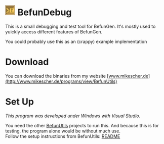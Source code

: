 ![](https://raw.githubusercontent.com/Mikescher/BefunUtils/master/README-FILES/icon_BefunDebug.png) BefunDebug
==========

This is a small debugging and test tool for BefunGen. It's mostly used to yuickly access different features of BefunGen.

You could probably use this as an (crappy) example implementation


Download
========

You can download the binaries from my website [www.mikescher.de](http://www.mikescher.de/programs/view/BefunUtils)

Set Up
======

*This program was developed under Windows with Visual Studio.*

You need the other [BefunUtils](https://github.com/Mikescher/BefunUtils) projects to run this. And because this is for testing, the program alone would be without much use.  
Follow the setup instructions from BefunUtils: [README](https://github.com/Mikescher/BefunUtils/blob/master/README.md)
